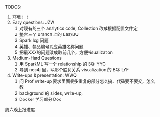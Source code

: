 TODOS:

1. 环境！！
2. Easy questions: JZW
   1. 对现有的三个 analytics code, Collection 改成根据配置文件定
   2. 整合三个 Branch 上的 EasyBQ
   3. Spark log 问题
   4. 英雄、物品编号对应英雄名称问题
   5. 把最XXX的问题改成取前几个，方便visualization
3. Medium-Hard Questions
   1. 用 SparkML 写一个 relationship 的 BQ: YYC
   2. 导到 neo4j 里，写那个胜负关系 visualization 的 BQ: LYF
4. Write-ups & presentation: WWQ
   1. 问 Prof write-up 要求里面很多重复的部分怎么搞、代码要不要交，怎么教
   2. background 的 slides, write-up,
   3. Docker 学习部分 Doc

周六晚上报进度
